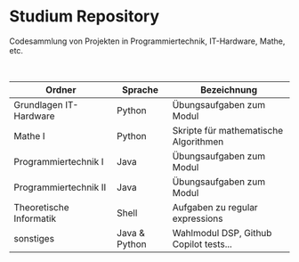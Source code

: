 # Studium Repository

Codesammlung von Projekten in Programmiertechnik, IT-Hardware, Mathe, etc.

<br>

| Ordner                  | Sprache       | Bezeichnung                            |
| ----------------------- | ------------- | -------------------------------------- |
| Grundlagen IT-Hardware  | Python        | Übungsaufgaben zum Modul               |
| Mathe I                 | Python        | Skripte für mathematische Algorithmen  |
| Programmiertechnik I    | Java          | Übungsaufgaben zum Modul               |
| Programmiertechnik II   | Java          | Übungsaufgaben zum Modul               |
| Theoretische Informatik | Shell         | Aufgaben zu regular expressions        |
| sonstiges               | Java & Python | Wahlmodul DSP, Github Copilot tests... |

